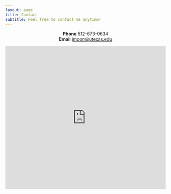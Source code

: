 ```yaml
---
layout: page
title: Contact
subtitle: Feel free to contact me anytime!
---
```


<span style="font-size: 16px !important; color: #555;"><p style="text-align: center;">
  <b>Phone</b> 512-673-0634
  <br><b>Email</b> jmoon@utexas.edu
  </p></span>

<div style="display: flex; justify-content: center;">
<iframe src="https://www.google.com/maps/embed?pb=!1m18!1m12!1m3!1d3445.1533272423467!2d-97.73970642365394!3d30.28969637480111!2m3!1f0!2f0!3f0!3m2!1i1024!2i768!4f13.1!3m3!1m2!1s0x8644b5836fd0588d%3A0xc40832d492233741!2sSarah%20M.%20and%20Charles%20E.%20Seay%20Building%20(SEA)%20-%20The%20University%20of%20Texas!5e0!3m2!1sen!2sus!4v1728327879764!5m2!1sen!2sus" width="600" height="450" style="border:0;" allowfullscreen="" loading="lazy" referrerpolicy="no-referrer-when-downgrade"></iframe>
</div>
